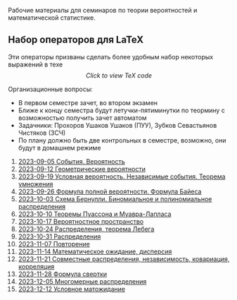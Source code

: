 Рабочие материалы для семинаров по теории вероятностей и математической статистике. 

## Набор операторов для LaTeX

Эти операторы призваны сделать более удобным набор некоторых выражений в техе
$$
\DeclareMathOperator{\real}{\mathbb{R}}
\DeclareMathOperator{\integer}{\mathbb{N}}
\DeclareMathOperator{\prob}{\mathbb{P}}
\DeclareMathOperator{\sigmaalgebra}{\mathcal{F}}
\DeclareMathOperator{\borel}{\mathcal{B}}
\DeclareMathOperator{\E}{\mathbb{E}}
\DeclareMathOperator{\D}{\mathbb{D}}
\DeclareMathOperator{\1}{\mathbb{1}}
Click\ to\ view\ TeX\ code
$$

Организационные вопросы:
- В первом семестре зачет, во втором экзамен
- Ближе к концу семестра будут летучки-пятиминутки по теормину с возможностью получить зачет автоматом
- Задачники: Прохоров Ушаков Ушаков (ПУУ), Зубков Севастьянов Чистяков (ЗСЧ)
- По плану должно быть две контрольных в семестре, возможно, они будут в домашнем режиме

1. [2023-09-05 События. Вероятность](2023-09-05%20События.%20Вероятность.md)
2. [2023-09-12 Геометрические вероятности](2023-09-12%20Геометрические%20вероятности.md)
3. [2023-09-19 Условная вероятность. Независимые события. Теорема умножения](2023-09-19%20Условная%20вероятность.%20Независимые%20события.%20Теорема%20умножения.md)
4. [2023-09-26 Формула полной вероятности. Формула Байеса](2023-09-26%20Формула%20полной%20вероятности.%20Формула%20Байеса.md)
5. [2023-10-03 Схема Бернулли. Биномиальное и полиномиальное распределения](2023-10-03%20Схема%20Бернулли.%20Биномиальное%20и%20полиномиальное%20распределения.md)
6. [2023-10-10 Теоремы Пуассона и Муавра-Лапласа](2023-10-10%20Теоремы%20Пуассона%20и%20Муавра-Лапласа.md)
7. [2023-10-17 Вероятностное пространство](2023-10-17%20Вероятностное%20пространство.md)
8. [2023-10-24 Распределения, теорема Лебега](2023-10-24%20Распределения,%20теорема%20Лебега.md)
9. [2023-10-31 Распределения](2023-10-31%20Распределения.md)
10. [2023-11-07 Повторение](2023-11-07%20Повторение.md)
11. [2023-11-14 Математическое ожидание, дисперсия](2023-11-14%20Математическое%20ожидание,%20дисперсия.md)
12. [2023-11-21 Совместные распределения, независимость, ковариация, корреляция](2023-11-21%20Совместные%20распределения,%20независимость,%20ковариация,%20корреляция.md)
13. [2023-11-28 Формула свертки](2023-11-28%20Формула%20свертки.md)
14. [2023-12-05 Многомерные распределения](2023-12-05%20Многомерные%20распределения.md)
15. [2023-12-12 Условное матожидание](2023-12-12%20Условное%20матожидание.md)




